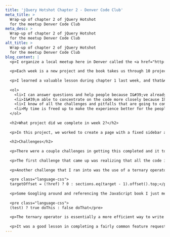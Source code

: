 ```yaml
---
title: 'jQuery Hotshot Chapter 2 - Denver Code Club'
meta_title: >
  Wrap-up of chapter 2 of jQuery Hotshot
  for the meetup Denver Code Club
meta_desc: >
  Wrap-up of chapter 2 of jQuery Hotshot
  for the meetup Denver Code Club
alt_title: >
  Wrap-up of chapter 2 of jQuery Hotshot
  for the meetup Denver Code Club
blog_content: |
  <p>I organize a local meetup here in Denver called the <a href="http://www.meetup.com/Denver-Code-Club/">Denver Code Club</a>. Each Saturday, we work through a chapter from Dan Wellman&#39;s book &#39;<a href="http://www.packtpub.com/jquery-hotshot/book">jQuery Hotshot</a>&#39;. Following each meetup, I&#39;ll write up a review here of what we learned and link to the&nbsp;final project.</p>
  
  <p>Each week is a new project and the book takes us through 10 projects in total. You can see my completed code on <a href="https://github.com/mattsteele/DCC-jQuery-Hotshot/blob/master/Chapter%20code/Chapter%202/js/matt-completed.js">Github</a>&nbsp;and the completed project <a href="http://matt-steele.com/fixed-sidebar.html">here</a>.</p>
  
  <p>I learned a valuable lesson during chapter 1 last week, and that&#39;s that my time during the actual meetup on Saturday mornings is better spent being the organizer, rather than a participant. For Chapter 2, and all chapters going forward, I&#39;m taking time to complete the chapter <em>before</em>&nbsp;the meetup on Saturday morning. This has four main advantages:</p>
  
  <ol>
  	<li>I can answer questions and help people because I&#39;ve already completed the project</li>
  	<li>I&#39;m able to concentrate on the code more closely because I&#39;m not distracted my handing out raffle tickets and greeting everyone, ect.</li>
  	<li>I know of all the challenges and pitfalls that are going to come up in the project and thus, I can time the meetup better.</li>
  	<li>My time is freed up to make the experience better for the people that I&#39;ve gathered</li>
  </ol>
  
  <h2>What project did we complete in week 2?</h2>
  
  <p>In this project, we worked to create a page with a fixed sidebar and animated scrolling.</p>
  
  <h2>Challenges</h2>
  
  <p>There were a couple challenges in getting this completed and it took me just about three hours to finish the project and comment each line of code until I knew exactly what it was doing.</p>
  
  <p>The first challenge that came up was realizing that all the code is written very efficiently, which is great from a performance and best practices point-of-view, but can be difficult to understand off the bat. For instance, Mr. Wellman rightly declares most of variables at the outset, but when you&#39;re working top to bottom through the books code it&#39;s hard to know what a variable will be doing until you finally use it.</p>
  
  <p>Another challenge that I ran into was the use of a ternary operator. I know what these are, having read &#39;JavaScript for Web Developers&#39;, but I&#39;ve never actually used one in a real world situation. The operator is this:</p>
  
  <pre class="language-css">
  targetOffset = (!href) ? 0 : sections.eq(target - 1).offset().top;</pre>
  
  <p>Some Googling around and referencing the JavaScript book I just mentioned got me to this explanation:</p>
  
  <pre class="language-css">
  (test) ? true doThis : false doThat</pre>
  
  <p>The ternary operator is essentially a more efficient way to write an if/else statement. The line of code is asking a boolean question: is the targetOffset not equal to the current href? If so, then the result is 0. If it isn&#39;t equal, find the sections variable, then the target -1 offset at the top.</p>
  
  <p>It was a good lesson in completing a fairly common feature request for a web page. Week 3 will have us manipulating a Google map. You can find the completed project <a href="http://matt-steele.com/fixed-sidebar.html">here</a>.</p>
---
```











